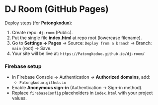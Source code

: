 # DJ Room (GitHub Pages)

Deploy steps (for **Patongkoduo**):

1. Create repo: `dj-room` (Public).
2. Put the single file **index.html** at repo root (lowercase filename).
3. Go to **Settings → Pages** → Source: `Deploy from a branch` → Branch: `main` (root) → Save.
4. Your site will be live at: `https://Patongkoduo.github.io/dj-room/`

### Firebase setup
- In Firebase Console → Authentication → **Authorized domains**, add:
  - `Patongkoduo.github.io`
- Enable **Anonymous sign-in** (Authentication → Sign-in method).
- Replace `firebaseConfig` placeholders in `index.html` with your project values.

